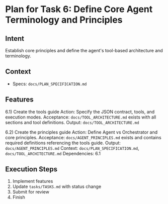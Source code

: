 # Plan for Task 6: Define Core Agent Terminology and Principles

## Intent
Establish core principles and define the agent's tool-based architecture and terminology.

## Context
- Specs: `docs/PLAN_SPECIFICATION.md`

## Features
6.1) Create the tools guide
   Action: Specify the JSON contract, tools, and execution modes.
   Acceptance: `docs/TOOL_ARCHITECTURE.md` exists with all sections and tool definitions.
   Output: `docs/TOOL_ARCHITECTURE.md`

6.2) Create the principles guide
   Action: Define Agent vs Orchestrator and core principles.
   Acceptance: `docs/AGENT_PRINCIPLES.md` exists and contains required definitions referencing the tools guide.
   Output: `docs/AGENT_PRINCIPLES.md`
   Context: `docs/PLAN_SPECIFICATION.md`, `docs/TOOL_ARCHITECTURE.md`
   Dependencies: 6.1

## Execution Steps
1) Implement features
2) Update `tasks/TASKS.md` with status change
3) Submit for review
4) Finish
